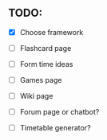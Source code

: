 ## TODO:

- [x] Choose framework

- [ ] Flashcard page

- [ ] Form time ideas

- [ ] Games page

- [ ] Wiki page

- [ ] Forum page or chatbot?

- [ ] Timetable generator?